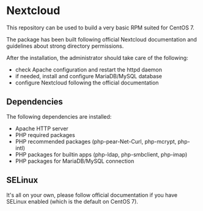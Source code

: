 Nextcloud
=========

This repository can be used to build a very basic RPM suited for CentOS 7.

The package has been built following official Nextcloud documentation and
guidelines about strong directory permissions.

After the installation, the administrator should take care of the following:

* check Apache configuration and restart the httpd daemon
* if needed, install and configure MariaDB/MySQL database
* configure Nextcloud following the official documentation

Dependencies
------------

The following dependencies are installed:

* Apache HTTP server
* PHP required packages
* PHP recommended packages (php-pear-Net-Curl, php-mcrypt, php-intl)
* PHP packages for builtin apps (php-ldap, php-smbclient, php-imap)
* PHP packages for MariaDB/MySQL connection

SELinux
-------

It's all on your own, please follow official documentation if you have SELinux enabled
(which is the default on CentOS 7).

